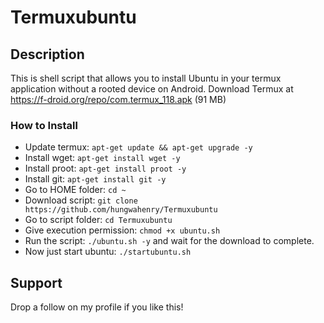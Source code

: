 # Termuxubuntu

## Description 

This is shell script that allows you to install Ubuntu in your termux application without a rooted device on Android. Download Termux at https://f-droid.org/repo/com.termux_118.apk (91 MB)

### How to Install 

- Update termux: `apt-get update && apt-get upgrade -y`
- Install wget: `apt-get install wget -y`
- Install proot: `apt-get install proot -y`
- Install git: `apt-get install git -y`
- Go to HOME folder: `cd ~`
- Download script: `git clone https://github.com/hungwahenry/Termuxubuntu`
- Go to script folder: `cd Termuxubuntu`
- Give execution permission: `chmod +x ubuntu.sh`
- Run the script: `./ubuntu.sh -y` and wait for the download to complete.
- Now just start ubuntu: `./startubuntu.sh`

## Support 

Drop a follow on my profile if you like this!